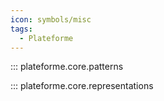 ```yaml
---
icon: symbols/misc
tags:
  - Plateforme
---
```


::: plateforme.core.patterns

::: plateforme.core.representations
